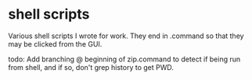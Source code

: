 # shell scripts

Various shell scripts I wrote for work. They end in .command so that they may be clicked from the GUI.

todo: Add branching @ beginning of zip.command to detect if being run from shell, and if so, don't grep history to get PWD.

